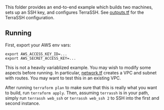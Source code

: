 This folder provides an end-to-end example which builds two machines, sets up an SSH key, and configures TerraSSH. See [outputs.tf](outputs.tf) for the TerraSSH configuration.

## Running

First, export your AWS env vars:

```
export AWS_ACCESS_KEY_ID=...
export AWS_SECRET_ACCESS_KEY=...
```

This is not a heavily variablized example. You may wish to modify some aspects before running. In particular, [network.tf](network.tf) creates a VPC and subnet with routes. You may want to test this in an existing VPC.

After running `terraform plan` to make sure that this is really what you want to build, run `terraform apply`. Then, assuming `terrassh` is in your path, simply run `terrassh web_ssh` or `terrassh web_ssh 2` to SSH into the first and second instance.
